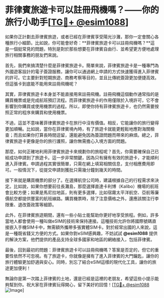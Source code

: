 # 菲律賓旅遊卡可以註冊飛機嗎？——你的旅行小助手[[TG💪+ @esim1088](https://t.me/s/esim1088)]

如果你正計劃去菲律賓旅遊，或者已經在菲律賓享受陽光沙灘，那你一定會關心各種旅行小細節。比如說，你可能會好奇：**菲律賓旅遊卡可以註冊飛機嗎？**這是一個挺常見的問題，特別是對於那些想要在菲律賓自由行、並希望更方便地處理旅行相關事務的朋友們來說。

首先，我們來搞清楚什麼是菲律賓旅遊卡。簡單來說，菲律賓旅遊卡是一種專門為外國遊客設計的電子簽證服務，讓你可以通過網上申請的方式快速獲得進入菲律賓的許可。它主要針對短期旅遊、商務考察等目的，並且比傳統簽證更加便捷高效。但這張卡到底能不能用來註冊飛機呢？

其實，菲律賓旅遊卡本身並不能直接用來註冊飛機。註冊飛機這個動作通常指的是購買機票或是完成航班預訂流程。而菲律賓旅遊卡的作用僅限於入境許可，它不會影響到你購買或使用機票的過程。所以，即使你持有菲律賓旅遊卡，也仍然需要按照正常的程序來購買和使用機票。

不過，這並不意味著菲律賓旅遊卡在旅行中沒有價值。相反，它能讓你的旅行變得更加順暢。比如說，當你在菲律賓境內時，有了旅遊卡就能更輕鬆地應對海關檢查；而且如果你打算長時間逗留，還能避免因為簽證問題而帶來的麻煩。總之，菲律賓旅遊卡更像是你的旅行護照，讓你無需擔心入境方面的問題。

那麼，如何正確地利用菲律賓旅遊卡來規劃你的旅程呢？首先，你需要確保自己已經成功申請到了旅遊卡。這一步非常關鍵，因為只有擁有有效的旅遊卡，才能順利進入菲律賓。申請過程其實很簡單，只需在網上填寫相關信息，支付相應費用即可。一般情況下，從提交申請到獲批只需幾分鐘到幾天的時間。

接下來就是購買機票的部分了。在選擇航空公司時，建議根據自己的行程需求來決定。比如說，如果你想要前往長灘島，那麼選擇直達卡利博（Kalibo）機場的航班會比較方便；如果是馬尼拉地區，則有更多選擇，比如宿霧太平洋航空、亞航等廉價航空都提供豐富的航班線路。購買機票時，除了注意價格之外，還應該關注行李限重、退改簽政策等細節。

此外，在菲律賓旅遊期間，還有一些小貼士能幫助你更好地享受旅程。例如，許多當地人都會使用一種叫做eSIM的技術來保持連接。這種技術允許你將國際號碼直接嵌入手機SIM卡中，無需額外攜帶多張實體SIM卡。對於經常出國的人來說，這是一種既省錢又方便的方式。如果你對eSIM感興趣，不妨試試 **@esim1088** 提供的解決方案，他們提供的產品支持全球多國家和地區的網絡接入，包括菲律賓。

最後，回到最初的問題：菲律賓旅遊卡可以註冊飛機嗎？答案是否定的，但它的重要性依然不可忽視。有了旅遊卡，你就像是擁有了進入菲律賓的大門鑰匙，讓你的旅行體驗更加舒適與安心。同時，別忘了結合eSIM這樣的現代化工具，讓你的旅途更加便利！

無論你是第一次踏上菲律賓的土地，還是已經是這裡的老朋友，希望這些小提示能夠幫到你。祝大家在菲律賓玩得開心，留下美好的回憶！[[TG💪+ @esim1088](https://t.me/s/esim1088) ![Image](https://i.postimg.cc/4NQfJmqS/Snipaste-2025-05-13-00-14-12.png)]